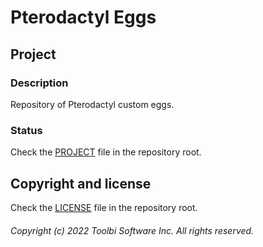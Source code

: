# Pterodactyl Eggs

## Project
### Description
Repository of Pterodactyl custom eggs.
### Status
Check the [PROJECT](https://github.com/ToolbiSoftware/pterodactyl-eggs/blob/main/PROJECT.md) file in the repository root.

## Copyright and license
Check the [LICENSE](https://github.com/ToolbiSoftware/pterodactyl-eggs/blob/main/LICENSE) file in the repository root.

###### Copyright (c) 2022 Toolbi Software Inc. All rights reserved.